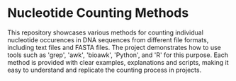 # Nucleotide Counting Methods

This repository showcases various methods for counting individual nucleotide occurences in DNA sequences from different file formats, including text files and FASTA files. The project demonstrates how to use tools such as 'grep', 'awk', 'bioawk', 'Python', and 'R' for this purpose. Each method is provided with clear examples, explanations and scripts, making it easy to understand and replicate the counting process in projects.
